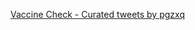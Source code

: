 <html>
<meta name="twitter:card" content="summary_large_image">
<meta name="twitter:site" content="@pgzxq">
<meta name="twitter:creator" content="@pgzxq">
<meta name="twitter:title" content="Parade of Fans for Houston’s Funeral">
<meta name="twitter:description" content="NEWARK - The guest list and parade of limousines with celebrities emerging from them seemed more suited to a red carpet event in Hollywood or New York than than a gritty stretch of Sussex Avenue near the former site of the James M. Baxter Terrace public housing project here.">
<meta name="twitter:image" content="https://www.health.gov.au/sites/default/files/styles/square_thumbnail/public/covid-19-vaccine-eligibility-checker.png">

<body>
 
  <a class="twitter-timeline" href="https://twitter.com/pgzxq/timelines/1406563336611713028">Vaccine Check - Curated tweets by pgzxq</a> <script async src="https://platform.twitter.com/widgets.js" charset="utf-8"></script>
  
  
  
  
  </body>
  
</html>
